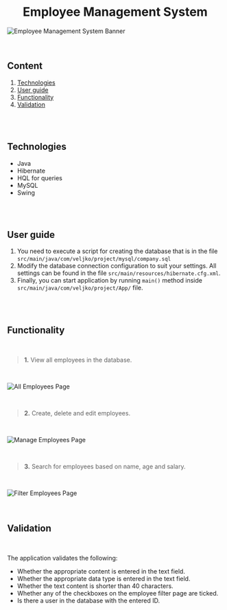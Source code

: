<h1 align="center">Employee Management System</h1>


![Employee Management System Banner](https://i.ibb.co/4N9S8NM/emp-home.png)

<br>

## Content
  1. [Technologies](#Technologies)
  2. [User guide](#Guide)
  3. [Functionality](#Functionality)
  4. [Validation](#Validation)


<br>
<br>

## <a name="Technologies"></a> Technologies
  * Java
  * Hibernate
  * HQL for queries
  * MySQL
  * Swing

<br>
<br>

## <a name="Guide"></a> User guide
1. You need to execute a script for creating the database that is in the file `src/main/java/com/veljko/project/mysql/company.sql`
2. Modify the database connection configuration to suit your settings. All settings can be found in the file `src/main/resources/hibernate.cfg.xml`. 
3. Finally, you can start application by running `main()` method inside `src/main/java/com/veljko/project/App/` file.


<br>
<br>

## <a name="Functionality"></a> Functionality

<br>

>**1.** View all employees in the database.

<br>

![All Employees Page](https://i.ibb.co/gvjcXPG/all-emp.gif)

<br>

>**2.** Create, delete and edit employees.

<br>

![Manage Employees Page](https://i.ibb.co/dL3Grgy/manage-emp.gif)

<br>

>**3.** Search for employees based on name, age and salary.

<br>


![Filter Employees Page](https://i.ibb.co/VW8NBZx/filter-emp.gif)

<br>

## <a name="Validation"></a> Validation

<br>

The application validates the following:
* Whether the appropriate content is entered in the text field.
* Whether the appropriate data type is entered in the text field.
* Whether the text content is shorter than 40 characters.
* Whether any of the checkboxes on the employee filter page are ticked.
* Is there a user in the database with the entered ID.

<br>
